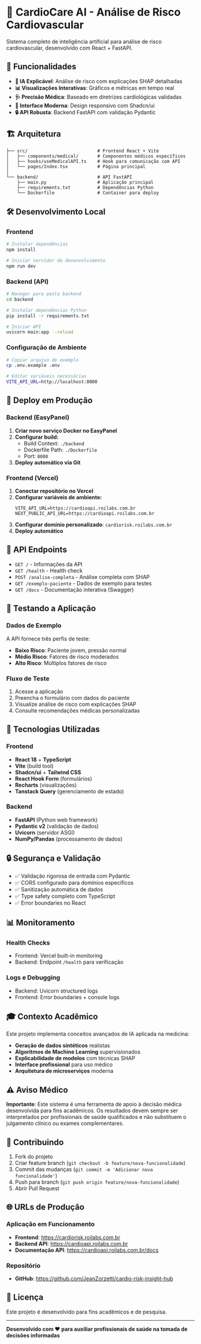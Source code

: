 # 🏥 CardioCare AI - Análise de Risco Cardiovascular

Sistema completo de inteligência artificial para análise de risco cardiovascular, desenvolvido com React + FastAPI.

## 🚀 Funcionalidades

- **🤖 IA Explicável**: Análise de risco com explicações SHAP detalhadas
- **📊 Visualizações Interativas**: Gráficos e métricas em tempo real
- **🩺 Precisão Médica**: Baseado em diretrizes cardiológicas validadas
- **📱 Interface Moderna**: Design responsivo com Shadcn/ui
- **🔒 API Robusta**: Backend FastAPI com validação Pydantic

## 🏗️ Arquitetura

```
├── src/                          # Frontend React + Vite
│   ├── components/medical/       # Componentes médicos específicos
│   ├── hooks/useMedicalAPI.ts    # Hook para comunicação com API
│   └── pages/Index.tsx           # Página principal
│
└── backend/                      # API FastAPI
    ├── main.py                   # Aplicação principal
    ├── requirements.txt          # Dependências Python
    └── Dockerfile                # Container para deploy
```

## 🛠️ Desenvolvimento Local

### Frontend
```bash
# Instalar dependências
npm install

# Iniciar servidor de desenvolvimento
npm run dev
```

### Backend (API)
```bash
# Navegar para pasta backend
cd backend

# Instalar dependências Python
pip install -r requirements.txt

# Iniciar API
uvicorn main:app --reload
```

### Configuração de Ambiente
```bash
# Copiar arquivo de exemplo
cp .env.example .env

# Editar variáveis necessárias
VITE_API_URL=http://localhost:8000
```

## 🚀 Deploy em Produção

### Backend (EasyPanel)
1. **Criar novo serviço Docker no EasyPanel**
2. **Configurar build:**
   - Build Context: `./backend`
   - Dockerfile Path: `./Dockerfile`
   - Port: `8000`
3. **Deploy automático via Git**

### Frontend (Vercel)
1. **Conectar repositório no Vercel**
2. **Configurar variáveis de ambiente:**
   ```
   VITE_API_URL=https://cardioapi.roilabs.com.br
   NEXT_PUBLIC_API_URL=https://cardioapi.roilabs.com.br
   ```
3. **Configurar domínio personalizado**: `cardiorisk.roilabs.com.br`
4. **Deploy automático**

## 📡 API Endpoints

- `GET /` - Informações da API
- `GET /health` - Health check
- `POST /analise-completa` - Análise completa com SHAP
- `GET /exemplo-paciente` - Dados de exemplo para testes
- `GET /docs` - Documentação interativa (Swagger)

## 🧪 Testando a Aplicação

### Dados de Exemplo
A API fornece três perfis de teste:
- **Baixo Risco**: Paciente jovem, pressão normal
- **Médio Risco**: Fatores de risco moderados
- **Alto Risco**: Múltiplos fatores de risco

### Fluxo de Teste
1. Acesse a aplicação
2. Preencha o formulário com dados do paciente
3. Visualize análise de risco com explicações SHAP
4. Consulte recomendações médicas personalizadas

## 🎯 Tecnologias Utilizadas

### Frontend
- **React 18** + **TypeScript**
- **Vite** (build tool)
- **Shadcn/ui** + **Tailwind CSS**
- **React Hook Form** (formulários)
- **Recharts** (visualizações)
- **Tanstack Query** (gerenciamento de estado)

### Backend
- **FastAPI** (Python web framework)
- **Pydantic v2** (validação de dados)
- **Uvicorn** (servidor ASGI)
- **NumPy/Pandas** (processamento de dados)

## 🔒 Segurança e Validação

- ✅ Validação rigorosa de entrada com Pydantic
- ✅ CORS configurado para domínios específicos
- ✅ Sanitização automática de dados
- ✅ Type safety completo com TypeScript
- ✅ Error boundaries no React

## 📊 Monitoramento

### Health Checks
- Frontend: Vercel built-in monitoring
- Backend: Endpoint `/health` para verificação

### Logs e Debugging
- Backend: Uvicorn structured logs
- Frontend: Error boundaries + console logs

## 🎓 Contexto Acadêmico

Este projeto implementa conceitos avançados de IA aplicada na medicina:

- **Geração de dados sintéticos** realistas
- **Algoritmos de Machine Learning** supervisionados
- **Explicabilidade de modelos** com técnicas SHAP
- **Interface profissional** para uso médico
- **Arquitetura de microserviços** moderna

## ⚠️ Aviso Médico

**Importante**: Este sistema é uma ferramenta de apoio à decisão médica desenvolvida para fins acadêmicos. Os resultados devem sempre ser interpretados por profissionais de saúde qualificados e não substituem o julgamento clínico ou exames complementares.

## 🤝 Contribuindo

1. Fork do projeto
2. Criar feature branch (`git checkout -b feature/nova-funcionalidade`)
3. Commit das mudanças (`git commit -m 'Adicionar nova funcionalidade'`)
4. Push para branch (`git push origin feature/nova-funcionalidade`)
5. Abrir Pull Request

## 🌐 URLs de Produção

### Aplicação em Funcionamento
- **Frontend**: https://cardiorisk.roilabs.com.br
- **Backend API**: https://cardioapi.roilabs.com.br
- **Documentação API**: https://cardioapi.roilabs.com.br/docs

### Repositório
- **GitHub**: https://github.com/JeanZorzetti/cardio-risk-insight-hub

## 📝 Licença

Este projeto é desenvolvido para fins acadêmicos e de pesquisa.

---

**Desenvolvido com ❤️ para auxiliar profissionais de saúde na tomada de decisões informadas**
